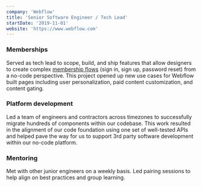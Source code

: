 ```yaml
---
company: 'Webflow'
title: 'Senior Software Engineer / Tech Lead'
startDate: '2019-11-01'
website: 'https://www.webflow.com'
---
```


### Memberships

Served as tech lead to scope, build, and ship features that allow designers to create complex [membership flows](https://webflow.com/memberships) (sign in, sign up, password reset) from a no-code perspective. This project opened up new use cases for Webflow built pages including user personalization, paid content customization, and content gating.

### Platform development

Led a team of engineers and contractors across timezones to successfully migrate hundreds of components within our codebase. This work resulted in the alignment of our code foundation using one set of well-tested APIs and helped pave the way for us to support 3rd party software development within our no-code platform.

### Mentoring

Met with other junior engineers on a weekly basis. Led pairing sessions to help align on best practices and group learning.
